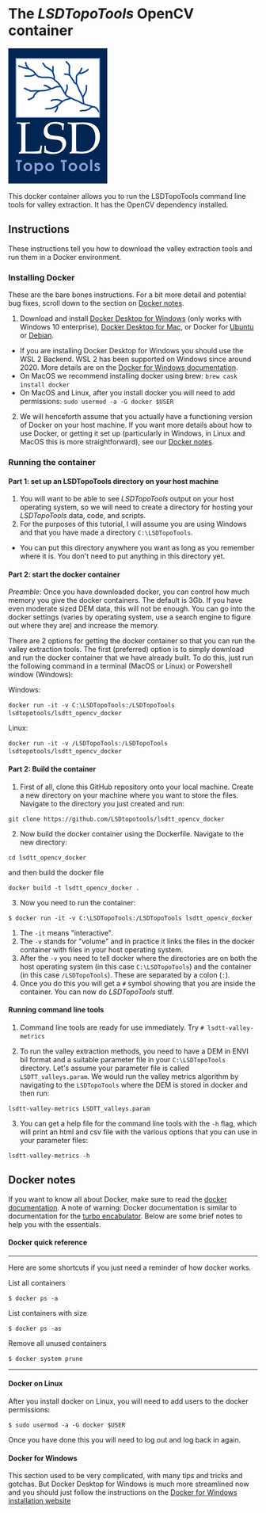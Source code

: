 # The *LSDTopoTools* OpenCV container

![](https://raw.githubusercontent.com/LSDtopotools/lsdtt_viz_docker/master/images/LSD-logo.png)

This docker container allows you to run the LSDTopoTools command line tools for valley extraction. It has the OpenCV dependency installed.

## Instructions

These instructions tell you how to download the valley extraction tools and run them in a Docker environment.

### Installing Docker

These are the bare bones instructions. For a bit more detail and potential bug fixes, scroll down to the section on [Docker notes](#docker-notes).

1. Download and install [Docker Desktop for Windows](https://hub.docker.com/editions/community/docker-ce-desktop-windows) (only works with Windows 10 enterprise), [Docker Desktop for Mac](https://hub.docker.com/editions/community/docker-ce-desktop-mac), or Docker for [Ubuntu](https://hub.docker.com/editions/community/docker-ce-server-ubuntu) or [Debian](https://hub.docker.com/editions/community/docker-ce-server-debian).
  * If you are installing Docker Desktop for Windows you should use the WSL 2 Backend. WSL 2 has been supported on Windows since around 2020. More details are on the [Docker for Windows documentation](https://docs.docker.com/desktop/windows/install/). 
  * On MacOS we recommend installing docker using brew: `brew cask install docker`
  * On MacOS and Linux, after you install docker you will need to add permissions: `sudo usermod -a -G docker $USER`
2. We will henceforth assume that you actually have a functioning version of Docker on your host machine. If you want more details about how to use Docker, or getting it set up (particularly in Windows, in Linux and MacOS this is more straightforward), see our [Docker notes](#docker-notes).

### Running the container

#### Part 1: set up an LSDTopoTools directory on your host machine

1. You will want to be able to see *LSDTopoTools* output on your host operating system, so we will need to create a directory for hosting your *LSDTopoTools* data, code, and scripts.
2. For the purposes of this tutorial, I will assume you are using Windows and that you have made a directory `C:\LSDTopoTools`.
  * You can put this directory anywhere you want as long as you remember where it is. You don't need to put anything in this directory yet.

#### Part 2: start the docker container

_Preamble_: Once you have downloaded docker, you can control how much memory you give the docker containers. The default is 3Gb. If you have even moderate sized DEM data, this will not be enough. You can go into the docker settings (varies by operating system, use a search engine to figure out where they are) and increase the memory.

There are 2 options for getting the docker container so that you can run the valley extraction tools. The first (preferred) option is to simply download and run the docker container that we have already built. To do this, just run the following command in a terminal (MacOS or Linux) or Powershell window (Windows):

Windows:

```console
docker run -it -v C:\LSDTopoTools:/LSDTopoTools lsdtopotools/lsdtt_opencv_docker
```
Linux:

```console
docker run -it -v /LSDTopoTools:/LSDTopoTools lsdtopotools/lsdtt_opencv_docker
```

#### Part 2: Build the container 


1. First of all, clone this GitHub repository onto your local machine. Create a new directory on your machine where you want to store the files. Navigate to the directory you just created and run:

```console
git clone https://github.com/LSDtopotools/lsdtt_opencv_docker
```
2. Now build the docker container using the Dockerfile. Navigate to the new directory:

```console
cd lsdtt_opencv_docker
```
and then build the docker file

```console
docker build -t lsdtt_opencv_docker .
```
3. Now you need to run the container:
```console
$ docker run -it -v C:\LSDTopoTools:/LSDTopoTools lsdtt_opencv_docker
```
  1. The `-it` means "interactive".
  2. The `-v` stands for "volume" and in practice it links the files in the docker container with files in your host operating system.
  3. After the `-v` you need to tell docker where the directories are on both the host operating system (in this case `C:\LSDTopoTools`) and the container (in this case `/LSDTopoTools`). These are separated by a colon (`:`).
3. Once you do this you will get a `#` symbol showing that you are inside the container. You can now do *LSDTopoTools* stuff.


#### Running command line tools

1. Command line tools are ready for use immediately. Try `# lsdtt-valley-metrics`

2. To run the valley extraction methods, you need to have a DEM in ENVI bil format and a suitable parameter file in your `C:\LSDTopoTools` directory. Let's assume your parameter file is called `LSDTT_valleys.param`. We would run the valley metrics algorithm by navigating to the `LSDTopoTools` where the DEM is stored in docker and then run:

```console
lsdtt-valley-metrics LSDTT_valleys.param
```

3. You can get a help file for the command line tools with the `-h` flag, which will print an html and csv file with the various options that you can use in your parameter files:

```console
lsdtt-valley-metrics -h
```


## Docker notes

If you want to know all about Docker, make sure to read the [docker documentation](https://docs.docker.com/). A note of warning: Docker documentation is similar to documentation for the [turbo encabulator](https://www.youtube.com/watch?v=rLDgQg6bq7o). Below are some brief notes to help you with the essentials.

#### Docker quick reference
***
Here are some shortcuts if you just need a reminder of how docker works.

List all containers
```console
$ docker ps -a
```

List containers with size
```console
$ docker ps -as
```

Remove all unused containers
```console
$ docker system prune
```
***

#### Docker on Linux

After you install docker on Linux, you will need to add users to the docker permissions:

```console
$ sudo usermod -a -G docker $USER
```

Once you have done this you will need to log out and log back in again.

#### Docker for Windows

This section used to be very complicated, with many tips and tricks and gotchas. But Docker Desktop for Windows is much more streamlined now and you should just follow the instructions on the [Docker for Windows installation website](https://docs.docker.com/desktop/windows/install/)

